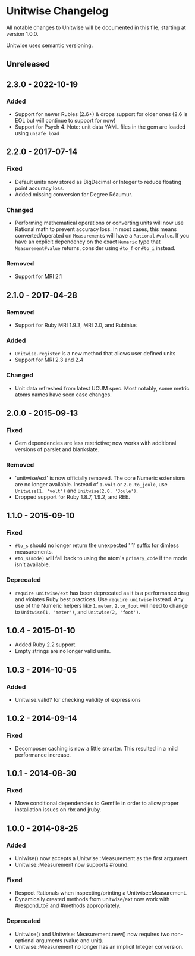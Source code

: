 # Unitwise Changelog

All notable changes to Unitwise will be documented in this file, starting at
version 1.0.0.

Unitwise uses semantic versioning.

## Unreleased

## 2.3.0 - 2022-10-19

### Added

- Support for newer Rubies (2.6+) & drops support for older ones (2.6 is EOL but will continue to support for now)
- Support for Psych 4. Note: unit data YAML files in the gem are loaded using `unsafe_load`

## 2.2.0 - 2017-07-14

### Fixed

- Default units now stored as BigDecimal or Integer to reduce floating point
  accuracy loss.
- Added missing conversion for Degree Réaumur.

### Changed

- Performing mathematical operations or converting units will now use Rational
  math to prevent accuracy loss. In most cases, this means converted/operated
  on `Measurement`s will have a `Rational` `#value`. If you have an explicit
  dependency on the exact `Numeric` type that `Measurement#value` returns,
  consider using `#to_f` or `#to_i` instead.

### Removed

- Support for MRI 2.1

## 2.1.0 - 2017-04-28

### Removed

- Support for Ruby MRI 1.9.3, MRI 2.0, and Rubinius

### Added

- `Unitwise.register` is a new method that allows user defined units
- Support for MRI 2.3 and 2.4

### Changed

- Unit data refreshed from latest UCUM spec. Most notably, some metric atoms
  names have seen case changes.

## 2.0.0 - 2015-09-13

### Fixed

- Gem dependencies are less restrictive; now works with additional versions of
  parslet and blankslate.

### Removed

- 'unitwise/ext' is now officially removed. The core Numeric extensions are no
  longer available. Instead of `1.volt` or `2.0.to_joule`, use `Unitwise(1,
  'volt')` and `Unitwise(2.0, 'Joule')`.
- Dropped support for Ruby 1.8.7, 1.9.2, and REE.

## 1.1.0 - 2015-09-10

### Fixed

- `#to_s` should no longer return the unexpected ' 1' suffix for dimless measurements.
- `#to_s(mode)` will fall back to using the atom's `primary_code` if the mode
  isn't available.

### Deprecated

- `require unitwise/ext` has been deprecated as it is a performance drag and
  violates Ruby best practices. Use `require unitwise` instead. Any use of the
  Numeric helpers like `1.meter`, `2.to_foot` will need to change to
  `Unitwise(1, 'meter')`, and `Unitwise(2, 'foot')`.

## 1.0.4 - 2015-01-10

- Added Ruby 2.2 support.
- Empty strings are no longer valid units.

## 1.0.3 - 2014-10-05

### Added
- Unitwise.valid? for checking validity of expressions

## 1.0.2 - 2014-09-14

### Fixed
- Decomposer caching is now a little smarter. This resulted in a mild
  performance increase.

## 1.0.1 - 2014-08-30

### Fixed
- Move conditional dependencies to Gemfile in order to allow proper
  installation issues on rbx and jruby.

## 1.0.0 - 2014-08-25

### Added
- Uniwise() now accepts a Unitwise::Measurement as the first argument.
- Unitwise::Measurement now supports #round.

### Fixed
- Respect Rationals when inspecting/printing a Unitwise::Measurement.
- Dynamically created methods from unitwise/ext now work with #respond_to?
  and #methods appropriately.

### Deprecated
- Unitwise() and Unitwise::Measurement.new() now requires two non-optional
  arguments (value and unit).
- Unitwise::Measurement no longer has an implicit Integer conversion.
